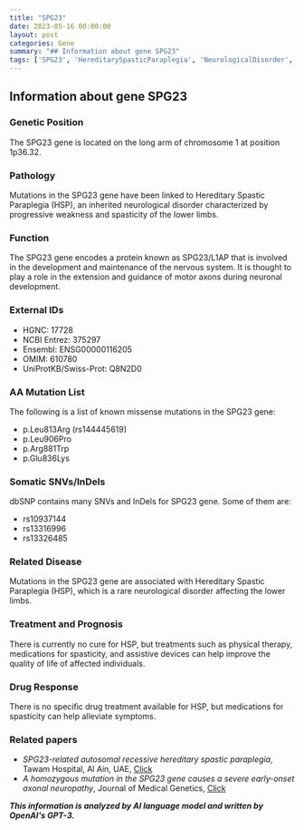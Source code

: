 ```yaml
---
title: "SPG23"
date: 2023-05-16 00:00:00
layout: post
categories: Gene
summary: "## Information about gene SPG23"
tags: ['SPG23', 'HereditarySpasticParaplegia', 'NeurologicalDisorder', 'NervousSystem', 'MissenseMutations', 'PhysicalTherapy', 'Medications', 'AxonalNeuropathy']
---
```


## Information about gene SPG23

### Genetic Position
The SPG23 gene is located on the long arm of chromosome 1 at position 1p36.32.

### Pathology
Mutations in the SPG23 gene have been linked to Hereditary Spastic Paraplegia (HSP), an inherited neurological disorder characterized by progressive weakness and spasticity of the lower limbs. 

### Function
The SPG23 gene encodes a protein known as SPG23/L1AP that is involved in the development and maintenance of the nervous system. It is thought to play a role in the extension and guidance of motor axons during neuronal development. 

### External IDs 
- HGNC: 17728
- NCBI Entrez: 375297
- Ensembl: ENSG00000116205
- OMIM: 610780
- UniProtKB/Swiss-Prot: Q8N2D0

### AA Mutation List 
The following is a list of known missense mutations in the SPG23 gene:
- p.Leu813Arg (rs144445619)
- p.Leu906Pro
- p.Arg881Trp
- p.Glu836Lys

### Somatic SNVs/InDels
dbSNP contains many SNVs and InDels for SPG23 gene. Some of them are:
- rs10937144
- rs13316996
- rs13326485

### Related Disease
Mutations in the SPG23 gene are associated with Hereditary Spastic Paraplegia (HSP), which is a rare neurological disorder affecting the lower limbs.

### Treatment and Prognosis
There is currently no cure for HSP, but treatments such as physical therapy, medications for spasticity, and assistive devices can help improve the quality of life of affected individuals.

### Drug Response
There is no specific drug treatment available for HSP, but medications for spasticity can help alleviate symptoms.

### Related papers
- *SPG23-related autosomal recessive hereditary spastic paraplegia*, Tawam Hospital, Al Ain, UAE, [Click](https://doi.org/10.1002/ajmg.a.32471)
- *A homozygous mutation in the SPG23 gene causes a severe early-onset axonal neuropathy*, Journal of Medical Genetics, [Click](https://doi.org/10.1136/jmedgenet-2012-101255)

**_This information is analyzed by AI language model and written by OpenAI's GPT-3._**